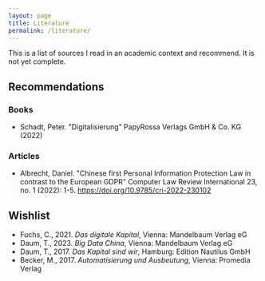 ```yaml
---
layout: page
title: Literature
permalink: /literature/
---
```

This is a list of sources I read in an academic context and recommend. It is not yet complete.

<h2>Recommendations</h2>
<h3>Books</h3>
<ul>
  <li>Schadt, Peter. "Digitalisierung" PapyRossa Verlags GmbH & Co. KG (2022)</li>
</ul>

<h3>Articles</h3>
<ul>
  <li>Albrecht, Daniel. "Chinese first Personal Information Protection Law in contrast to the European GDPR" Computer Law Review International 23, no. 1 (2022): 1-5. <a href="https://doi.org/10.9785/cri-2022-230102">https://doi.org/10.9785/cri-2022-230102</a></li>
</ul>


<h2>Wishlist</h2>
<ul>
  <li>Fuchs, C., 2021. <i>Das digitale Kapital</i>, Vienna: Mandelbaum Verlag eG</li>
  <li>Daum, T., 2023. <i>Big Data China</i>, Vienna: Mandelbaum Verlag eG</li>
  <li>Daum, T., 2017. <i>Das Kapital sind wir</i>, Hamburg: Edition Nautilus GmbH</li>
  <li>Becker, M., 2017. <i>Automatisierung und Ausbeutung</i>, Vienna: Promedia Verlag</li>
</ul>
